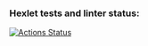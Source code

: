 ### Hexlet tests and linter status:
[![Actions Status](https://github.com/moxa-rumin/frontend-project-44/workflows/hexlet-check/badge.svg)](https://github.com/moxa-rumin/frontend-project-44/actions)